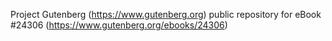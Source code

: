 Project Gutenberg (https://www.gutenberg.org) public repository for eBook #24306 (https://www.gutenberg.org/ebooks/24306)
